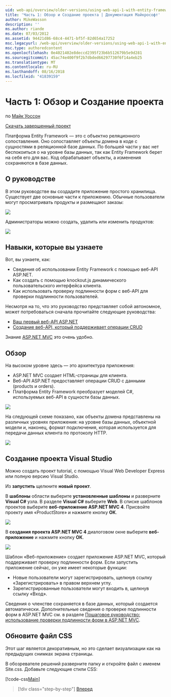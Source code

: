 ```yaml
---
uid: web-api/overview/older-versions/using-web-api-1-with-entity-framework-5/using-web-api-with-entity-framework-part-1
title: 'Часть 1: Обзор и Создание проекта | Документация Майкрософт'
author: MikeWasson
description: ''
ms.author: riande
ms.date: 07/03/2012
ms.assetid: 94421d86-68c4-4471-bf5f-82d654a17252
msc.legacyurl: /web-api/overview/older-versions/using-web-api-1-with-entity-framework-5/using-web-api-with-entity-framework-part-1
msc.type: authoredcontent
ms.openlocfilehash: 0e4021402e8deccd2395f23b6b512679b5e9d281
ms.sourcegitcommit: 45ac74e400f9f2b7dbded66297730f6f14a4eb25
ms.translationtype: MT
ms.contentlocale: ru-RU
ms.lasthandoff: 08/16/2018
ms.locfileid: "41839159"
---
```

<a name="part-1-overview-and-creating-the-project"></a>Часть 1: Обзор и Создание проекта
====================
по [Майк Уоссон](https://github.com/MikeWasson)

[Скачать завершенный проект](http://code.msdn.microsoft.com/ASP-NET-Web-API-with-afa30545)

Платформа Entity Framework — это с объектно реляционного сопоставления. Оно сопоставляет объекты домена в коде с сущностями в реляционной базе данных. По большей части у вас нет беспокоиться о на уровне базы данных, так как Entity Framework берет на себя его для вас. Код обрабатывает объекты, а изменения сохраняются в базе данных.

## <a name="about-the-tutorial"></a>О руководстве

В этом руководстве вы создадите приложение простого хранилища. Существует две основные части к приложению. Обычные пользователи могут просматривать продукты и размещают заказы:

![](using-web-api-with-entity-framework-part-1/_static/image1.png)

Администраторы можно создать, удалить или изменить продуктов:

![](using-web-api-with-entity-framework-part-1/_static/image2.png)

## <a name="skills-youll-learn"></a>Навыки, которые вы узнаете

Вот, вы узнаете, как:

- Сведения об использовании Entity Framework с помощью веб-API ASP.NET.
- Как создать с помощью knockout.js динамического пользовательского интерфейса клиента.
- Как использовать проверку подлинности форм с веб-API для проверки подлинности пользователей.

Несмотря на то, что это руководство представляет собой автономное, может потребоваться сначала прочитайте следующие руководства:

- [Ваш первый веб-API ASP.NET](../../getting-started-with-aspnet-web-api/tutorial-your-first-web-api.md)
- [Создание веб-API, который поддерживает операции CRUD](../creating-a-web-api-that-supports-crud-operations.md)

Знание [ASP.NET MVC](../../../../mvc/index.md) это очень удобно.

## <a name="overview"></a>Обзор

На высоком уровне здесь — это архитектура приложения:

- ASP.NET MVC создает HTML-страницы для клиента.
- Веб-API ASP.NET предоставляет операции CRUD с данными (products и orders).
- Платформа Entity Framework преобразует моделей C#, используемых веб-API в сущности базы данных.

![](using-web-api-with-entity-framework-part-1/_static/image3.png)

На следующей схеме показано, как объекты домена представлены на различных уровнях приложения: на уровне базы данных, объектной модели и, наконец, формат подключения, которая используется для передачи данных клиента по протоколу HTTP.

![](using-web-api-with-entity-framework-part-1/_static/image4.png)

## <a name="create-the-visual-studio-project"></a>Создание проекта Visual Studio

Можно создать проект tutorial, с помощью Visual Web Developer Express или полную версию Visual Studio.

Из **запустить** щелкните **новый проект**.

В **шаблоны** области выберите **установленные шаблоны** и разверните **Visual C#** узла. В разделе **Visual C#** выберите **Web**. В списке шаблонов проектов выберите **веб-приложение ASP.NET MVC 4**. Присвойте проекту имя «ProductStore» и нажмите кнопку **ОК**.

![](using-web-api-with-entity-framework-part-1/_static/image5.png)

В **создания проекта ASP.NET MVC 4** диалоговом окне выберите **веб-приложение** и нажмите кнопку **ОК**.

![](using-web-api-with-entity-framework-part-1/_static/image6.png)

Шаблон «Веб-приложение» создает приложение ASP.NET MVC, который поддерживает проверку подлинности форм. Если запустить приложение сейчас, он уже имеет некоторые функции:

- Новые пользователи могут зарегистрировать, щелкнув ссылку «Зарегистрировать» в правом верхнем углу.
- Зарегистрированные пользователи могут входить в, щелкнув ссылку «Вход».

Сведения о членстве сохраняется в базе данных, который создается автоматически. Дополнительные сведения о проверке подлинности форм в ASP.NET MVC см. в разделе [Пошаговое руководство: использование проверки подлинности форм в ASP.NET MVC](https://msdn.microsoft.com/library/ff398049(VS.98).aspx).

## <a name="update-the-css-file"></a>Обновите файл CSS

Этот шаг является декоративным, но это сделает визуализации как на предыдущих снимках экрана страницы.

В обозревателе решений разверните папку и откройте файл с именем Site.css. Добавьте следующие стили CSS:

[!code-css[Main](using-web-api-with-entity-framework-part-1/samples/sample1.css)]

> [!div class="step-by-step"]
> [Вперед](using-web-api-with-entity-framework-part-2.md)
